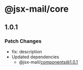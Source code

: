 # @jsx-mail/core

## 1.0.1

### Patch Changes

- fix: description
- Updated dependencies
  - @jsx-mail/components@1.0.1
